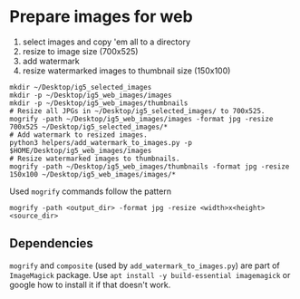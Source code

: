# Prepare images for web

1. select images and copy 'em all to a directory
1. resize to image size (700x525)
2. add watermark
3. resize watermarked images to thumbnail size (150x100)

```
mkdir ~/Desktop/ig5_selected_images
mkdir -p ~/Desktop/ig5_web_images/images
mkdir -p ~/Desktop/ig5_web_images/thumbnails
# Resize all JPGs in ~/Desktop/ig5_selected_images/ to 700x525.
mogrify -path ~/Desktop/ig5_web_images/images -format jpg -resize 700x525 ~/Desktop/ig5_selected_images/*
# Add watermark to resized images.
python3 helpers/add_watermark_to_images.py -p $HOME/Desktop/ig5_web_images/images
# Resize watermarked images to thumbnails.
mogrify -path ~/Desktop/ig5_web_images/thumbnails -format jpg -resize 150x100 ~/Desktop/ig5_web_images/images/*
```

Used `mogrify` commands follow the pattern

```
mogrify -path <output_dir> -format jpg -resize <width>x<height> <source_dir>
```


## Dependencies

`mogrify` and `composite` (used by `add_watermark_to_images.py`) are part of
`ImageMagick` package. Use `apt install -y build-essential imagemagick` or
google how to install it if that doesn't work.
